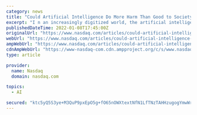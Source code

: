 ```yaml
---
category: news
title: "Could Artificial Intelligence Do More Harm Than Good to Society?"
excerpt: "I n an increasingly digitized world, the artificial intelligence (AI) boom is only getting started. But could the risks of artificial intelligence outweigh the potential benefits these technologies might lend to society in the years ahead?"
publishedDateTime: 2022-01-08T17:45:00Z
originalUrl: "https://www.nasdaq.com/articles/could-artificial-intelligence-do-more-harm-than-good-to-society"
webUrl: "https://www.nasdaq.com/articles/could-artificial-intelligence-do-more-harm-than-good-to-society"
ampWebUrl: "https://www.nasdaq.com/articles/could-artificial-intelligence-do-more-harm-than-good-to-society?amp"
cdnAmpWebUrl: "https://www-nasdaq-com.cdn.ampproject.org/c/s/www.nasdaq.com/articles/could-artificial-intelligence-do-more-harm-than-good-to-society?amp"
type: article

provider:
  name: Nasdaq
  domain: nasdaq.com

topics:
  - AI

secured: "ktc5yQ5S3ye+M3QuP9pxEpO5g+fO65nOWXtextNfN1LfTNzTAHHzugogYmwWr58uvUaxukMIc1b7QIfwNKimVEGt+xPCeZVdcbpadLDYqkj999EUQx/Kr2JGEEyXZJu7LqxI7p8A2fJnE5tD2jQ/YkJBI/ueCnpLfhGN+FlP1rBxExKBgLOPiT++IllntIQ/7ytvpNVHuaiBfQpWyD7qJ03GegMBP/URBH9WlNJgkiV6086YU80mDkGX//RxUQHQF1MVYly3xxEG959SpmUnmVCKEjjz+50R/IIcyfZQClsGMlhbGvwyhrw5lx69c+QGUT4NxxrmUxeQfa6o2w6zflqew63iT44zCLGOnsl2HL8=;SxcM6eo6adHj4Q4QT6dwrg=="
---
```


